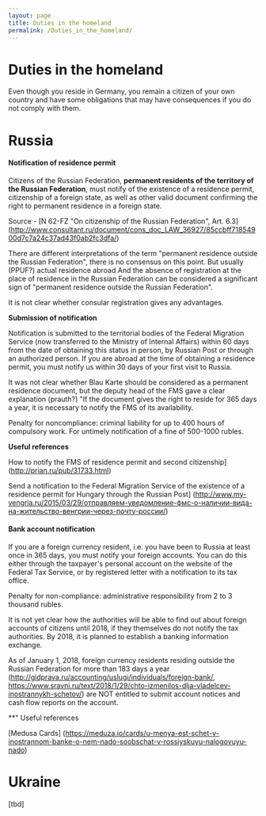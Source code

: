 ```yaml
---
layout: page
title: Duties in the homeland
permalink: /Duties_in_the_homeland/
---
```

# Duties in the homeland

Even though you reside in Germany, you remain a citizen of your own country and have some obligations that may have consequences if you do not comply with them.

# Russia

#### Notification of residence permit
Citizens of the Russian Federation, **permanent residents of the territory of the Russian Federation**, must notify of the existence of a residence permit, citizenship of a foreign state, as well as other valid document confirming the right to permanent residence in a foreign state.

Source - [N 62-FZ "On citizenship of the Russian Federation", Art. 6.3] (http://www.consultant.ru/document/cons_doc_LAW_36927/85ccbff71854900d7c7a24c37ad43f0ab2fc3dfa/)

There are different interpretations of the term "permanent residence outside the Russian Federation", there is no consensus on this point. But usually (PPUF?) actual residence abroad And the absence of registration at the place of residence in the Russian Federation can be considered a significant sign of "permanent residence outside the Russian Federation". 

It is not clear whether consular registration gives any advantages.

**Submission of notification**

Notification is submitted to the territorial bodies of the Federal Migration Service (now transferred to the Ministry of Internal Affairs) within 60 days from the date of obtaining this status in person, by Russian Post or through an authorized person. If you are abroad at the time of obtaining a residence permit, you must notify us within 30 days of your first visit to Russia.

It was not clear whether Blau Karte should be considered as a permanent residence document, but the deputy head of the FMS gave a clear explanation (prauth?) 
"If the document gives the right to reside for 365 days a year, it is necessary to notify the FMS of its availability.

Penalty for noncompliance: criminal liability for up to 400 hours of compulsory work. For untimely notification of a fine of 500-1000 rubles.

**Useful references**

How to notify the FMS of residence permit and second citizenship] (http://prian.ru/pub/31733.html)

Send a notification to the Federal Migration Service of the existence of a residence permit for Hungary through the Russian Post] (http://www.my-vengria.ru/2015/03/29/отправляем-уведомление-фмс-о-наличии-вида-на-жительство-венгрии-через-почту-россии/)

#### Bank account notification
If you are a foreign currency resident, i.e. you have been to Russia at least once in 365 days, you must notify your foreign accounts.
You can do this either through the taxpayer's personal account on the website of the Federal Tax Service, or by registered letter with a notification to its tax office.

Penalty for non-compliance: administrative responsibility from 2 to 3 thousand rubles.

It is not yet clear how the authorities will be able to find out about foreign accounts of citizens until 2018, if they themselves do not notify the tax authorities. 
By 2018, it is planned to establish a banking information exchange.

As of January 1, 2018, foreign currency residents residing outside the Russian Federation for more than 183 days a year (http://gidprava.ru/accounting/uslugi/individuals/foreign-bank/, https://www.sravni.ru/text/2018/1/29/chto-izmenilos-dlja-vladelcev-inostrannykh-schetov/) are NOT entitled to submit account notices and cash flow reports on the account.

**" Useful references

[Medusa Cards] (https://meduza.io/cards/u-menya-est-schet-v-inostrannom-banke-o-nem-nado-soobschat-v-rossiyskuyu-nalogovuyu-nado)


# Ukraine
[tbd]

